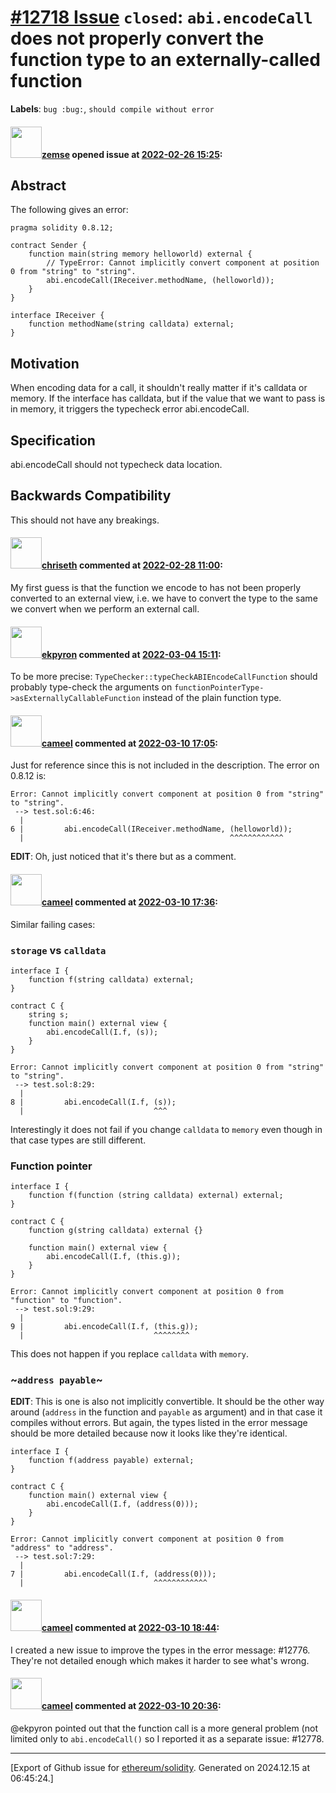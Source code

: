 # [\#12718 Issue](https://github.com/ethereum/solidity/issues/12718) `closed`: `abi.encodeCall` does not properly convert the function type to an externally-called function
**Labels**: `bug :bug:`, `should compile without error`


#### <img src="https://avatars.githubusercontent.com/u/22412996?u=d91a07517a0c02cb39e45f71a6d0f1f0c5bbd9cb&v=4" width="50">[zemse](https://github.com/zemse) opened issue at [2022-02-26 15:25](https://github.com/ethereum/solidity/issues/12718):

## Abstract

<!--Please describe by example what problem you see in the current Solidity language and reason about it.-->

The following gives an error:

```solidity
pragma solidity 0.8.12;

contract Sender {
    function main(string memory helloworld) external {
        // TypeError: Cannot implicitly convert component at position 0 from "string" to "string".
        abi.encodeCall(IReceiver.methodName, (helloworld));
    }
}

interface IReceiver {
    function methodName(string calldata) external;
}
```

## Motivation

When encoding data for a call, it shouldn't really matter if it's calldata or memory. If the interface has calldata, but if the value that we want to pass is in memory, it triggers the typecheck error abi.encodeCall. 

## Specification

<!--The technical specification should describe the syntax and semantics of any new feature. The specification should be detailed enough to allow any developer to implement the functionality.-->

abi.encodeCall should not typecheck data location.

## Backwards Compatibility

<!--
All language changes that introduce backwards incompatibilities must include a section describing these incompatibilities and their severity.

Please describe how you propose to deal with these incompatibilities.
-->

This should not have any breakings.

#### <img src="https://avatars.githubusercontent.com/u/9073706?v=4" width="50">[chriseth](https://github.com/chriseth) commented at [2022-02-28 11:00](https://github.com/ethereum/solidity/issues/12718#issuecomment-1054135845):

My first guess is that the function we encode to has not been properly converted to an external view, i.e. we have to convert the type to the same we convert when we perform an external call.

#### <img src="https://avatars.githubusercontent.com/u/1347491?v=4" width="50">[ekpyron](https://github.com/ekpyron) commented at [2022-03-04 15:11](https://github.com/ethereum/solidity/issues/12718#issuecomment-1059246913):

To be more precise: ``TypeChecker::typeCheckABIEncodeCallFunction`` should probably type-check the arguments on ``functionPointerType->asExternallyCallableFunction`` instead of the plain function type.

#### <img src="https://avatars.githubusercontent.com/u/137030?v=4" width="50">[cameel](https://github.com/cameel) commented at [2022-03-10 17:05](https://github.com/ethereum/solidity/issues/12718#issuecomment-1064293732):

Just for reference since this is not included in the description. The error on 0.8.12 is:
```
Error: Cannot implicitly convert component at position 0 from "string" to "string".
 --> test.sol:6:46:
  |
6 |         abi.encodeCall(IReceiver.methodName, (helloworld));
  |                                              ^^^^^^^^^^^^
```

**EDIT**: Oh, just noticed that it's there but as a comment.

#### <img src="https://avatars.githubusercontent.com/u/137030?v=4" width="50">[cameel](https://github.com/cameel) commented at [2022-03-10 17:36](https://github.com/ethereum/solidity/issues/12718#issuecomment-1064322093):

Similar failing cases:
### `storage` vs `calldata`
```solidity
interface I {
    function f(string calldata) external;
}

contract C {
    string s;
    function main() external view {
        abi.encodeCall(I.f, (s));
    }
}
```
```
Error: Cannot implicitly convert component at position 0 from "string" to "string".
 --> test.sol:8:29:
  |
8 |         abi.encodeCall(I.f, (s));
  |                             ^^^
```
Interestingly it does not fail if you change `calldata` to `memory` even though in that case types are still different.

### Function pointer
``` solidity
interface I {
    function f(function (string calldata) external) external;
}

contract C {
    function g(string calldata) external {}

    function main() external view {
        abi.encodeCall(I.f, (this.g));
    }
}
```
```
Error: Cannot implicitly convert component at position 0 from "function" to "function".
 --> test.sol:9:29:
  |
9 |         abi.encodeCall(I.f, (this.g));
  |                             ^^^^^^^^
```
This does not happen if you replace `calldata` with `memory`.

### ~`address payable`~
**EDIT**: This is one is also not implicitly convertible. It should be the other way around (`address` in the function and `payable` as argument) and in that case it compiles without errors. But again, the types listed in the error message should be more detailed because now it looks like they're identical.
```solidity
interface I {
    function f(address payable) external;
}

contract C {
    function main() external view {
        abi.encodeCall(I.f, (address(0)));
    }
}
```
```
Error: Cannot implicitly convert component at position 0 from "address" to "address".
 --> test.sol:7:29:
  |
7 |         abi.encodeCall(I.f, (address(0)));
  |                             ^^^^^^^^^^^^
```

#### <img src="https://avatars.githubusercontent.com/u/137030?v=4" width="50">[cameel](https://github.com/cameel) commented at [2022-03-10 18:44](https://github.com/ethereum/solidity/issues/12718#issuecomment-1064378079):

I created a new issue to improve the types in the error message: #12776. They're not detailed enough which makes it harder to see what's wrong.

#### <img src="https://avatars.githubusercontent.com/u/137030?v=4" width="50">[cameel](https://github.com/cameel) commented at [2022-03-10 20:36](https://github.com/ethereum/solidity/issues/12718#issuecomment-1064480686):

@ekpyron pointed out that the function call is a more general problem (not limited only to `abi.encodeCall()` so I reported it as a separate issue: #12778.


-------------------------------------------------------------------------------



[Export of Github issue for [ethereum/solidity](https://github.com/ethereum/solidity). Generated on 2024.12.15 at 06:45:24.]
